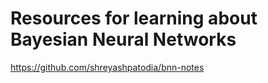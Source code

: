 # Resources for learning about Bayesian Neural Networks

https://github.com/shreyashpatodia/bnn-notes
